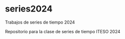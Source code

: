 # series2024
Trabajos de series de tiempo 2024

Repositorio para la clase de series de tiempo ITESO 2024
